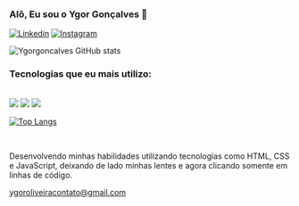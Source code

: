 ### Alô, Eu sou o Ygor Gonçalves 🤙


[![Linkedin](https://img.shields.io/badge/LinkedIn-0077B5?style=for-the-badge&logo=linkedin&logoColor=white)](https://www.linkedin.com/in/ygorgoncalves/)
[![Instagram](https://img.shields.io/badge/Instagram-E4405F?style=for-the-badge&logo=instagram&logoColor=white)](https://instagram.com/ygorgoncalvs)

![Ygorgoncalves GitHub stats](https://github-readme-stats.vercel.app/api?username=ygorgoncalves&show_icons=true&theme=radical)

### Tecnologias que eu mais utilizo:

<div style="display: inline-block"><br/>
  <img align="center alt="html5" src="https://img.shields.io/badge/HTML5-E34F26?style=for-the-badge&logo=html5&logoColor=white" />
  <img align="center alt="CSS3" src="https://img.shields.io/badge/CSS3-1572B6?style=for-the-badge&logo=css3&logoColor=white" />
  <img align="center alt="JavaScript" src="https://img.shields.io/badge/JavaScript-F7DF1E?style=for-the-badge&logo=javascript&logoColor=black" />
  
</div>
                                                                                                                                              
[![Top Langs](https://github-readme-stats.vercel.app/api/top-langs/?username=ygorgoncalves&layout=compact)](https://github.com/anuraghazra/github-readme-stats)

<br>

Desenvolvendo minhas habilidades utilizando tecnologias como HTML, CSS e JavaScript, deixando de lado minhas lentes e agora clicando somente em linhas de código.

ygoroliveiracontato@gmail.com


